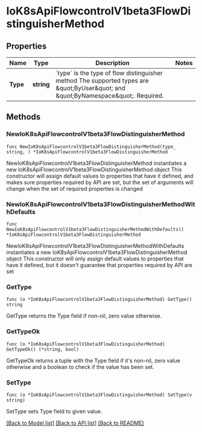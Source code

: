# IoK8sApiFlowcontrolV1beta3FlowDistinguisherMethod

## Properties

Name | Type | Description | Notes
------------ | ------------- | ------------- | -------------
**Type** | **string** | &#x60;type&#x60; is the type of flow distinguisher method The supported types are \&quot;ByUser\&quot; and \&quot;ByNamespace\&quot;. Required. | 

## Methods

### NewIoK8sApiFlowcontrolV1beta3FlowDistinguisherMethod

`func NewIoK8sApiFlowcontrolV1beta3FlowDistinguisherMethod(type_ string, ) *IoK8sApiFlowcontrolV1beta3FlowDistinguisherMethod`

NewIoK8sApiFlowcontrolV1beta3FlowDistinguisherMethod instantiates a new IoK8sApiFlowcontrolV1beta3FlowDistinguisherMethod object
This constructor will assign default values to properties that have it defined,
and makes sure properties required by API are set, but the set of arguments
will change when the set of required properties is changed

### NewIoK8sApiFlowcontrolV1beta3FlowDistinguisherMethodWithDefaults

`func NewIoK8sApiFlowcontrolV1beta3FlowDistinguisherMethodWithDefaults() *IoK8sApiFlowcontrolV1beta3FlowDistinguisherMethod`

NewIoK8sApiFlowcontrolV1beta3FlowDistinguisherMethodWithDefaults instantiates a new IoK8sApiFlowcontrolV1beta3FlowDistinguisherMethod object
This constructor will only assign default values to properties that have it defined,
but it doesn't guarantee that properties required by API are set

### GetType

`func (o *IoK8sApiFlowcontrolV1beta3FlowDistinguisherMethod) GetType() string`

GetType returns the Type field if non-nil, zero value otherwise.

### GetTypeOk

`func (o *IoK8sApiFlowcontrolV1beta3FlowDistinguisherMethod) GetTypeOk() (*string, bool)`

GetTypeOk returns a tuple with the Type field if it's non-nil, zero value otherwise
and a boolean to check if the value has been set.

### SetType

`func (o *IoK8sApiFlowcontrolV1beta3FlowDistinguisherMethod) SetType(v string)`

SetType sets Type field to given value.



[[Back to Model list]](../README.md#documentation-for-models) [[Back to API list]](../README.md#documentation-for-api-endpoints) [[Back to README]](../README.md)


